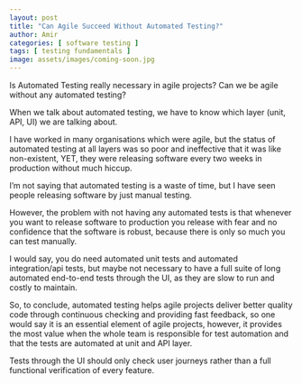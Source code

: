 ```yaml
---
layout: post
title: "Can Agile Succeed Without Automated Testing?"
author: Amir
categories: [ software testing ]
tags: [ testing fundamentals ]
image: assets/images/coming-soon.jpg
---
```


Is Automated Testing really necessary in agile projects? Can we be agile without any automated testing?

When we talk about automated testing, we have to know which layer (unit, API, UI) we are talking about.

I have worked in many organisations which were agile, but the status of automated testing at all layers was so poor and ineffective that it was like non-existent, YET, they were releasing software every two weeks in production without much hiccup.

I’m not saying that automated testing is a waste of time, but I have seen people releasing software by just manual testing.

However, the problem with not having any automated tests is that whenever you want to release software to production you release with fear and no confidence that the software is robust, because there is only so much you can test manually.

I would say, you do need automated unit tests and automated integration/api tests, but maybe not necessary to have a full suite of long automated end-to-end tests through the UI, as they are slow to run and costly to maintain.

So, to conclude, automated testing helps agile projects deliver better quality code through continuous checking and providing fast feedback, so one would say it is an essential element of agile projects, however, it provides the most value when the whole team is responsible for test automation and that the tests are automated at unit and API layer.

Tests through the UI should only check user journeys rather than a full functional verification of every feature.